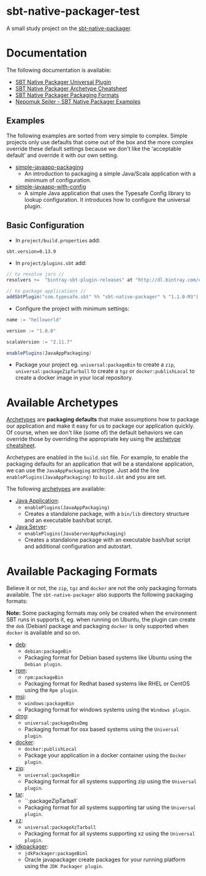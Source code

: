 # sbt-native-packager-test
A small study project on the [sbt-native-packager](http://www.scala-sbt.org/sbt-native-packager/).

# Documentation
The following documentation is available:

- [SBT Native Packager Universal Plugin](http://www.scala-sbt.org/sbt-native-packager/formats/universal.html)
- [SBT Native Packager Archetype Cheatsheet](http://www.scala-sbt.org/sbt-native-packager/archetypes/cheatsheet.html)
- [SBT Native Packager Packaging Formats](http://www.scala-sbt.org/sbt-native-packager/formats/index.html)
- [Nepomuk Seiler - SBT Native Packager Examples](https://github.com/muuki88/sbt-native-packager-examples)


## Examples
The following examples are sorted from very simple to complex. Simple projects only use defaults that come out
of the box and the more complex override these default settings because we don't like the 'acceptable default' and 
override it with our own setting.

- [simple-javaapp-packaging](https://github.com/dnvriend/sbt-native-packager-demo/tree/master/simple-javaapp-packaging)
  - An introduction to packaging a simple Java/Scala application with a minimum of configuration.
- [simple-javaapp-with-config](https://github.com/dnvriend/sbt-native-packager-demo/tree/master/simple-javaapp-with-config)
  - A simple Java application that uses the Typesafe Config library to lookup configuration. It introduces how to configure the universal plugin.

## Basic Configuration
- In `project/build.properties` add:

```bash
sbt.version=0.13.9
```

- In `project/plugins.sbt` add:

```scala
// to resolve jars //
resolvers +=  "bintray-sbt-plugin-releases" at "http://dl.bintray.com/content/sbt/sbt-plugin-releases"

// to package applications //
addSbtPlugin("com.typesafe.sbt" %% "sbt-native-packager" % "1.1.0-M3")

```

- Configure the project with minimum settings:

```scala
name := "helloworld"

version := "1.0.0"

scalaVersion := "2.11.7"

enablePlugins(JavaAppPackaging)
```

- Package your project eg. `universal:packageBin` to create a `zip`, `universal:packageZipTarball` to create a `tgz` or
`docker:publishLocal` to create a docker image in your local repository.

# Available Archetypes
[Archetypes](http://www.scala-sbt.org/sbt-native-packager/gettingstarted.html#archetypes) are __packaging defaults__ that make assumptions how to package our application and make it easy for us to 
package our application quickly. Of course, when we don't like (some of) the default behaviors we can override 
those by overriding the appropriate key using the [archetype cheatsheet](http://www.scala-sbt.org/sbt-native-packager/archetypes/cheatsheet.html). 

Archetypes are enabled in the `build.sbt` file. For example, to enable the packaging defaults for an application
that will be a standalone application, we can use the `JavaAppPackaging` archtype. Just add the line `enablePlugins(JavaAppPackaging)`
to `build.sbt` and you are set.
  
The following [archetypes](http://www.scala-sbt.org/sbt-native-packager/gettingstarted.html#archetypes) are available:

- [Java Application](http://www.scala-sbt.org/sbt-native-packager/archetypes/java_app/): 
  - `enablePlugins(JavaAppPackaging)` 
  - Creates a standalone package, with a `bin/lib` directory structure and an executable bash/bat script.
- [Java Server](http://www.scala-sbt.org/sbt-native-packager/archetypes/java_server/): 
  - `enablePlugins(JavaServerAppPackaging)` 
  - Creates a standalone package with an executable bash/bat script and additional configuration and autostart.

# Available Packaging Formats
Believe it or not, the `zip`, `tgz` and `docker` are not the only packaging formats available. The `sbt-native-packager`
also supports the following packaging formats:
 
__Note:__  Some packaging formats may only be created when the environment SBT runs in supports it, eg. when running on
Ubuntu, the plugin can create the `deb` (Debian) package and packaging `docker` is only supported when `docker` is available
and so on.

- [deb](http://www.scala-sbt.org/sbt-native-packager/formats/debian.html): 
  - `debian:packageBin` 
  - Packaging format for Debian based systems like Ubuntu using the `Debian plugin`.
- [rpm](http://www.scala-sbt.org/sbt-native-packager/formats/rpm.html): 
  - `rpm:packageBin` 
  - Packaging format for Redhat based systems like RHEL or CentOS using the `Rpm plugin`.
- [msi](http://www.scala-sbt.org/sbt-native-packager/formats/windows.html): 
  - `windows:packageBin` 
  - Packaging format for windows systems using the `Windows plugin`.
- [dmg](http://www.scala-sbt.org/sbt-native-packager/formats/universal.html): 
  - `universal:packageOsxDmg` 
  - Packaging format for osx based systems using the `Universal plugin`.
- [docker](http://www.scala-sbt.org/sbt-native-packager/formats/docker.html): 
  - `docker:publishLocal` 
  - Package your application in a docker container using the `Docker plugin`.
- [zip](http://www.scala-sbt.org/sbt-native-packager/formats/universal.html): 
  - `universal:packageBin` 
  - Packaging format for all systems supporting zip using the `Universal plugin`.
- [tar](http://www.scala-sbt.org/sbt-native-packager/formats/universal.html): 
  - ``:packageZipTarball` 
  - Packaging format for all systems supporting tar using the `Universal plugin`.
- [xz](http://www.scala-sbt.org/sbt-native-packager/formats/universal.html): 
  - `universal:packageXzTarball` 
  - Packaging format for all systems supporting xz using the `Universal plugin`.
- [jdkpackager](http://www.scala-sbt.org/sbt-native-packager/formats/jdkpackager.html): 
  - `jdkPackager:packageBinl` 
  - Oracle javapackager create packages for your running platform using the `JDK Packager plugin`.

